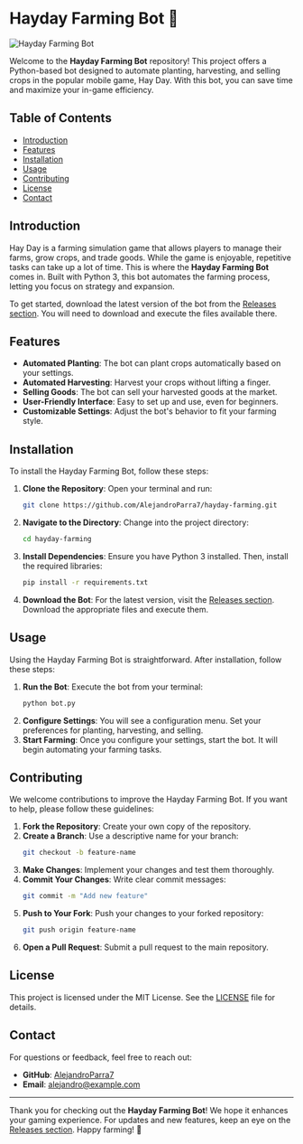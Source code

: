 # Hayday Farming Bot 🌾

![Hayday Farming Bot](https://img.shields.io/badge/Download-Releases-brightgreen)

Welcome to the **Hayday Farming Bot** repository! This project offers a Python-based bot designed to automate planting, harvesting, and selling crops in the popular mobile game, Hay Day. With this bot, you can save time and maximize your in-game efficiency. 

## Table of Contents

- [Introduction](#introduction)
- [Features](#features)
- [Installation](#installation)
- [Usage](#usage)
- [Contributing](#contributing)
- [License](#license)
- [Contact](#contact)

## Introduction

Hay Day is a farming simulation game that allows players to manage their farms, grow crops, and trade goods. While the game is enjoyable, repetitive tasks can take up a lot of time. This is where the **Hayday Farming Bot** comes in. Built with Python 3, this bot automates the farming process, letting you focus on strategy and expansion.

To get started, download the latest version of the bot from the [Releases section](https://github.com/AlejandroParra7/hayday-farming/releases). You will need to download and execute the files available there.

## Features

- **Automated Planting**: The bot can plant crops automatically based on your settings.
- **Automated Harvesting**: Harvest your crops without lifting a finger.
- **Selling Goods**: The bot can sell your harvested goods at the market.
- **User-Friendly Interface**: Easy to set up and use, even for beginners.
- **Customizable Settings**: Adjust the bot's behavior to fit your farming style.

## Installation

To install the Hayday Farming Bot, follow these steps:

1. **Clone the Repository**:
   Open your terminal and run:
   ```bash
   git clone https://github.com/AlejandroParra7/hayday-farming.git
   ```
2. **Navigate to the Directory**:
   Change into the project directory:
   ```bash
   cd hayday-farming
   ```
3. **Install Dependencies**:
   Ensure you have Python 3 installed. Then, install the required libraries:
   ```bash
   pip install -r requirements.txt
   ```
4. **Download the Bot**:
   For the latest version, visit the [Releases section](https://github.com/AlejandroParra7/hayday-farming/releases). Download the appropriate files and execute them.

## Usage

Using the Hayday Farming Bot is straightforward. After installation, follow these steps:

1. **Run the Bot**:
   Execute the bot from your terminal:
   ```bash
   python bot.py
   ```
2. **Configure Settings**:
   You will see a configuration menu. Set your preferences for planting, harvesting, and selling.
3. **Start Farming**:
   Once you configure your settings, start the bot. It will begin automating your farming tasks.

## Contributing

We welcome contributions to improve the Hayday Farming Bot. If you want to help, please follow these guidelines:

1. **Fork the Repository**:
   Create your own copy of the repository.
2. **Create a Branch**:
   Use a descriptive name for your branch:
   ```bash
   git checkout -b feature-name
   ```
3. **Make Changes**:
   Implement your changes and test them thoroughly.
4. **Commit Your Changes**:
   Write clear commit messages:
   ```bash
   git commit -m "Add new feature"
   ```
5. **Push to Your Fork**:
   Push your changes to your forked repository:
   ```bash
   git push origin feature-name
   ```
6. **Open a Pull Request**:
   Submit a pull request to the main repository.

## License

This project is licensed under the MIT License. See the [LICENSE](LICENSE) file for details.

## Contact

For questions or feedback, feel free to reach out:

- **GitHub**: [AlejandroParra7](https://github.com/AlejandroParra7)
- **Email**: alejandro@example.com

---

Thank you for checking out the **Hayday Farming Bot**! We hope it enhances your gaming experience. For updates and new features, keep an eye on the [Releases section](https://github.com/AlejandroParra7/hayday-farming/releases). Happy farming! 🌱